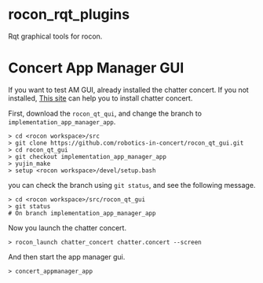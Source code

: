 rocon_rqt_plugins
=================

Rqt graphical tools for rocon.

# Concert App Manager GUI

If you want to test AM GUI, already installed the chatter concert.
If you not installed, [This site](http://wiki.ros.org/rocon/Tutorials/hydro/Installation) can help you to install chatter concert.

First, download the ```rocon_qt_qui```, and change the branch to ```implementation_app_manager_app```.

```
> cd <rocon workspace>/src
> git clone https://github.com/robotics-in-concert/rocon_qt_gui.git
> cd rocon_qt_gui
> git checkout implementation_app_manager_app
> yujin_make
> setup <rocon workspace>/devel/setup.bash
```

you can check the branch using ```git status```, and see the following message.
```
> cd <rocon workspace>/src/rocon_qt_gui
> git status
# On branch implementation_app_manager_app
```

Now you launch the chatter concert. 

```
> rocon_launch chatter_concert chatter.concert --screen
```

And then start the app manager gui.
```
> concert_appmanager_app
```
